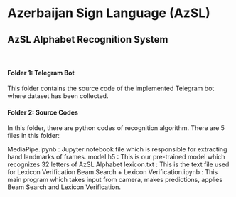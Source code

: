 # Azerbaijan Sign Language (AzSL)
## AzSL Alphabet Recognition System
<br>

#### Folder 1: Telegram Bot
This folder contains the source code of the implemented Telegram bot where dataset has been collected.

#### Folder 2: Source Codes
In this folder, there are python codes of recognition algorithm. There are 5 files in this folder:

MediaPipe.ipynb : Jupyter notebook file which is responsible for extracting hand landmarks of frames.
model.h5 : This is our pre-trained model which recognizes 32 letters of AzSL Alphabet
lexicon.txt : This is the text file used for Lexicon Verification
Beam Search + Lexicon Verification.ipynb : This main program which takes input from camera, makes predictions, applies Beam Search and Lexicon Verification.
